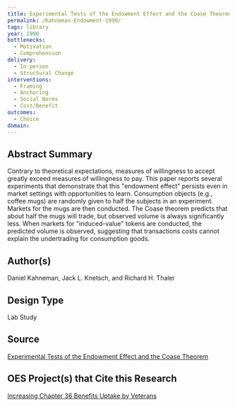 ```yaml
---
title: Experimental Tests of the Endowment Effect and the Coase Theorem
permalink: /Kahneman-Endowment-1990/
tags: library 
year: 1990
bottlenecks: 
  - Motivation
  - Comprehension 
delivery: 
  - In-person 
  - Structural Change
interventions: 
  - Framing 
  - Anchoring 
  - Social Norms  
  - Cost/Benefit 
outcomes: 
  - Choice 
domain: 
---
```

## Abstract Summary

Contrary to theoretical expectations, measures of willingness to accept greatly exceed measures of willingness to pay. This paper reports several experiments that demonstrate that this "endowment effect" persists even in market settings with opportunities to learn. Consumption objects (e.g., coffee mugs) are randomly given to half the subjects in an experiment. Markets for the mugs are then conducted. The Coase theorem predicts that about half the mugs will trade, but observed volume is always significantly less. When markets for "induced-value" tokens are conducted, the predicted volume is observed, suggesting that transactions costs cannot explain the undertrading for consumption goods.

## Author(s)

Daniel Kahneman, Jack L. Knetsch, and Richard H. Thaler

## Design Type

Lab Study

## Source

<a href="http://www.anderson.ucla.edu/faculty/keith.chen/negot.%20papers/KahnKnetThal_ExpTestsOfEndEffect90.pdf">Experimental Tests of the Endowment Effect and the Coase Theorem</a>

## OES Project(s) that Cite this Research

<a href="https://oes.gsa.gov/projects/chapter-36-benefits/">Increasing Chapter 36 Benefits Uptake by Veterans</a>
